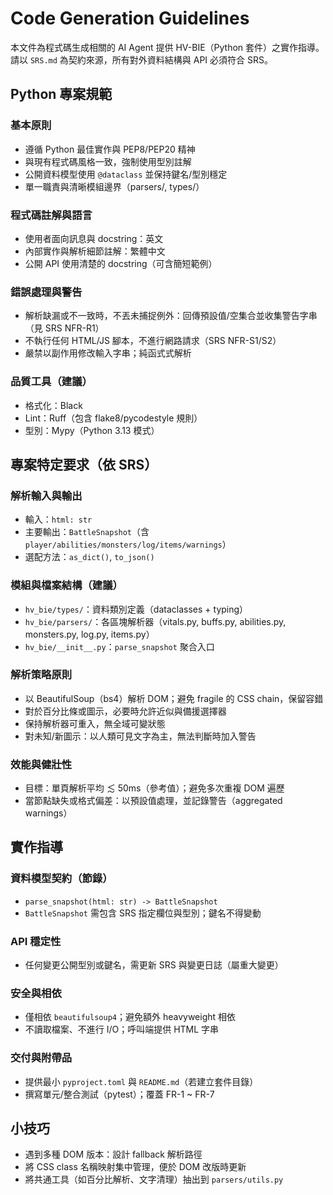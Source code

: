 # Code Generation Guidelines

本文件為程式碼生成相關的 AI Agent 提供 HV-BIE（Python 套件）之實作指導。請以 `SRS.md` 為契約來源，所有對外資料結構與 API 必須符合 SRS。

## Python 專案規範

### 基本原則

- 遵循 Python 最佳實作與 PEP8/PEP20 精神
- 與現有程式碼風格一致，強制使用型別註解
- 公開資料模型使用 `@dataclass` 並保持鍵名/型別穩定
- 單一職責與清晰模組邊界（parsers/, types/）

### 程式碼註解與語言

- 使用者面向訊息與 docstring：英文
- 內部實作與解析細節註解：繁體中文
- 公開 API 使用清楚的 docstring（可含簡短範例）

### 錯誤處理與警告

- 解析缺漏或不一致時，不丟未捕捉例外：回傳預設值/空集合並收集警告字串（見 SRS NFR-R1）
- 不執行任何 HTML/JS 腳本，不進行網路請求（SRS NFR-S1/S2）
- 嚴禁以副作用修改輸入字串；純函式式解析

### 品質工具（建議）

- 格式化：Black
- Lint：Ruff（包含 flake8/pycodestyle 規則）
- 型別：Mypy（Python 3.13 模式）

## 專案特定要求（依 SRS）

### 解析輸入與輸出

- 輸入：`html: str`
- 主要輸出：`BattleSnapshot`（含 `player/abilities/monsters/log/items/warnings`）
- 選配方法：`as_dict()`, `to_json()`

### 模組與檔案結構（建議）

- `hv_bie/types/`：資料類別定義（dataclasses + typing）
- `hv_bie/parsers/`：各區塊解析器（vitals.py, buffs.py, abilities.py, monsters.py, log.py, items.py）
- `hv_bie/__init__.py`：`parse_snapshot` 聚合入口

### 解析策略原則

- 以 BeautifulSoup（bs4）解析 DOM；避免 fragile 的 CSS chain，保留容錯
- 對於百分比條或圖示，必要時允許近似與備援選擇器
- 保持解析器可重入，無全域可變狀態
- 對未知/新圖示：以人類可見文字為主，無法判斷時加入警告

### 效能與健壯性

- 目標：單頁解析平均 ≲ 50ms（參考值）；避免多次重複 DOM 遍歷
- 當節點缺失或格式偏差：以預設值處理，並記錄警告（aggregated warnings）

## 實作指導

### 資料模型契約（節錄）

- `parse_snapshot(html: str) -> BattleSnapshot`
- `BattleSnapshot` 需包含 SRS 指定欄位與型別；鍵名不得變動

### API 穩定性

- 任何變更公開型別或鍵名，需更新 SRS 與變更日誌（屬重大變更）

### 安全與相依

- 僅相依 `beautifulsoup4`；避免額外 heavyweight 相依
- 不讀取檔案、不進行 I/O；呼叫端提供 HTML 字串

### 交付與附帶品

- 提供最小 `pyproject.toml` 與 `README.md`（若建立套件目錄）
- 撰寫單元/整合測試（pytest）；覆蓋 FR-1 ~ FR-7

## 小技巧

- 遇到多種 DOM 版本：設計 fallback 解析路徑
- 將 CSS class 名稱映射集中管理，便於 DOM 改版時更新
- 將共通工具（如百分比解析、文字清理）抽出到 `parsers/utils.py`
